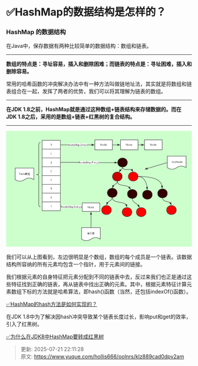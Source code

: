 # ✅HashMap的数据结构是怎样的？

### HashMap 的数据结构


在Java中，保存数据有两种比较简单的数据结构：数组和链表。

****

**数组的特点是：寻址容易，插入和删除困难；而链表的特点是：寻址困难，插入和删除容易。**



常用的哈希函数的冲突解决办法中有一种方法叫做链地址法，其实就是将数组和链表组合在一起，发挥了两者的优势，我们可以将其理解为链表的数组。

****

**在JDK 1.8之前，HashMap就是通过这种数组+链表结构来存储数据的。而在JDK 1.8之后，采用的是数组+链表+红黑树的复合结构。**

****

![1752666332030-edca2ba8-5455-4f4b-b466-332210f0ccce.png](./img/R6wur0vlN-Q-0vdS/1752666332030-edca2ba8-5455-4f4b-b466-332210f0ccce-214454.png)



我们可以从上图看到，左边很明显是个数组，数组的每个成员是一个链表。该数据结构所容纳的所有元素均包含一个指针，用于元素间的链接。



我们根据元素的自身特征把元素分配到不同的链表中去，反过来我们也正是通过这些特征找到正确的链表，再从链表中找出正确的元素。其中，根据元素特征计算元素数组下标的方法就是哈希算法，即hash()函数（当然，还包括indexOf()函数）。



[✅HashMap的hash方法是如何实现的？](https://www.yuque.com/hollis666/oolnrs/sz24zwwrdg92qizg)



在JDK 1.8中为了解决因hash冲突导致某个链表长度过长，影响put和get的效率，引入了红黑树。



[✅为什么在JDK8中HashMap要转成红黑树](https://www.yuque.com/hollis666/oolnrs/zx609g)







> 更新: 2025-07-21 22:11:28  
> 原文: <https://www.yuque.com/hollis666/oolnrs/klz889cad0dpv2am>